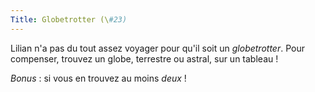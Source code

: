 ```yaml
---
Title: Globetrotter (\#23)
---
```


Lilian n'a pas du tout assez voyager pour qu'il soit un *globetrotter*.
Pour compenser, trouvez un globe, terrestre ou astral, sur un tableau !

*Bonus* : si vous en trouvez au moins *deux* !
